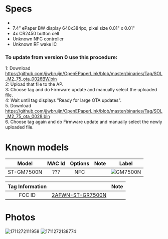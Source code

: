 # Specs #
* 
* 7.4” ePaper BW display 640x384px, pixel size 0.01" x 0.01"
* 4x CR2450 button cell
* Unknown NFC controller
* Unknown RF wake IC

### To update from version 0 use this procedure:
1: Download https://github.com/jjwbruijn/OpenEPaperLink/blob/master/binaries/Tag/SOL_M2_75_ota_0026BW.bin <br>
2: Upload that file to the AP. <br>
3: Choose tag and do Firmware update and manually select the uploaded file.<br>
4: Wait until tag displays "Ready for large OTA updates".<br>
5. Download https://github.com/jjwbruijn/OpenEPaperLink/blob/master/binaries/Tag/SOL_M2_75_ota_0028.bin <br>
6. Choose tag again and do Firmware update and manually select the newly uploaded file.<br>

# Known models # 
Model | MAC Id | Options | Note | Label
:-------------------------:|:------:|:-----------------------:|:-------------------------:|:---------------------:
ST-GM7500N |  ???   | NFC |  | ![GM7500N](https://github.com/jjwbruijn/OpenEPaperLink/assets/54243849/8a87233b-7432-451f-92fd-cda190db8f21)| 

 Tag Information                     |       | Note
:-------------------------:|:-------------------------:|:-------------------------:
FCC ID | [2AFWN-ST-GR7500N](https://fccid.io/2AFWN-ST-GR7500N)

# Photos #
![1711272111958](https://github.com/jjwbruijn/OpenEPaperLink/assets/54243849/e28fa3e1-f273-42b0-911a-97bc9fe2dbe9)
![1711272138774](https://github.com/jjwbruijn/OpenEPaperLink/assets/54243849/2382c526-3bb3-4cfe-8892-36c7959690bb)



<br/>



<br/>